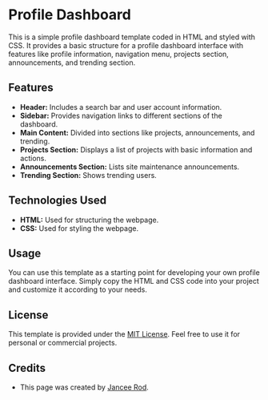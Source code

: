 # Profile Dashboard

This is a simple profile dashboard template coded in HTML and styled with CSS. It provides a basic structure for a profile dashboard interface with features like profile information, navigation menu, projects section, announcements, and trending section.

## Features

- **Header:** Includes a search bar and user account information.
- **Sidebar:** Provides navigation links to different sections of the dashboard.
- **Main Content:** Divided into sections like projects, announcements, and trending.
- **Projects Section:** Displays a list of projects with basic information and actions.
- **Announcements Section:** Lists site maintenance announcements.
- **Trending Section:** Shows trending users.

## Technologies Used

- **HTML:** Used for structuring the webpage.
- **CSS:** Used for styling the webpage.

## Usage

You can use this template as a starting point for developing your own profile dashboard interface. Simply copy the HTML and CSS code into your project and customize it according to your needs.

## License

This template is provided under the [MIT License](https://opensource.org/licenses/MIT). Feel free to use it for personal or commercial projects.

## Credits

- This page was created by [Jancee Rod](https://github.com/JanceeRod).
